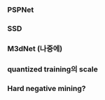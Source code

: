 
### PSPNet


### SSD


### M3dNet (나중에)


### quantized training의 scale


### Hard negative mining?
